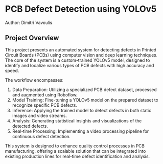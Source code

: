 # PCB Defect Detection using YOLOv5

Author: Dimitri Vavoulis

## Project Overview
This project presents an automated system for detecting defects in Printed Circuit Boards (PCBs) using computer vision and deep learning techniques. The core of the system is a custom-trained YOLOv5 model, designed to identify and localize various types of PCB defects with high accuracy and speed.

The workflow encompasses:

1. Data Preparation: Utilizing a specialized PCB defect dataset, processed and augmented using Roboflow.
2. Model Training: Fine-tuning a YOLOv5 model on the prepared dataset to recognize specific PCB defects.
3. Inference: Applying the trained model to detect defects in both static images and video streams.
4. Analysis: Generating statistical insights and visualizations of the detected defects.
5. Real-time Processing: Implementing a video processing pipeline for continuous defect detection.

This system is designed to enhance quality control processes in PCB manufacturing, offering a scalable solution that can be integrated into existing production lines for real-time defect identification and analysis.
